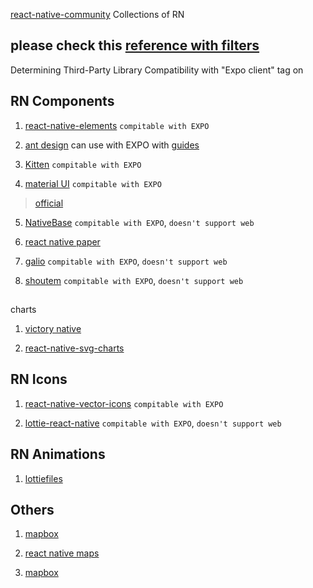 [react-native-community](https://github.com/react-native-community)
Collections of RN

## **please check** this [reference with filters](https://reactnative.directory/?expo=true&search=shoutem&order=stars&web=true)
Determining Third-Party Library Compatibility with "Expo client" tag on

## RN Components
1. [react-native-elements](https://github.com/react-native-elements/react-native-elements) `compitable with EXPO`

2. [ant design](https://mobile.ant.design) can use with EXPO with [guides](https://stackoverflow.com/questions/55184817/react-native-unable-to-resolve-ant-design-icons-react-native-fonts-antoutline)

3. [Kitten](https://akveo.github.io/react-native-ui-kitten/#/home) `compitable with EXPO`

4. [material UI](https://github.com/xotahal/react-native-material-ui) `compitable with EXPO`
> [official](https://material.io/components)

5. [NativeBase](https://nativebase.io) `compitable with EXPO`, `doesn't support web`

6. [react native paper](https://github.com/callstack/react-native-paper)

7. [galio](https://github.com/galio-org/galio) `compitable with EXPO`, `doesn't support web`

8. [shoutem](https://github.com/shoutem/ui) `compitable with EXPO`, `doesn't support web`

## 
charts
1. [victory native](https://github.com/FormidableLabs/victory-native)

2. [react-native-svg-charts](https://github.com/JesperLekland/react-native-svg-charts)

## RN Icons
1. [react-native-vector-icons](https://github.com/oblador/react-native-vector-icons) `compitable with EXPO`

2. [lottie-react-native](https://github.com/react-native-community/lottie-react-native) `compitable with EXPO`, `doesn't support web`

## RN Animations
1. [lottiefiles](https://lottiefiles.com)

## Others 
1. [mapbox](https://github.com/react-native-mapbox-gl/maps)

2. [react native maps](https://github.com/react-native-maps/react-native-maps)

3. [mapbox](https://github.com/nitaliano/react-native-mapbox-gl)